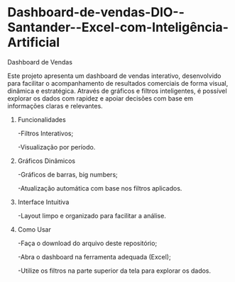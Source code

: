 # Dashboard-de-vendas-DIO--Santander--Excel-com-Inteligência-Artificial

Dashboard de Vendas

Este projeto apresenta um dashboard de vendas interativo, desenvolvido para facilitar o acompanhamento de resultados comerciais de forma visual, dinâmica e estratégica. Através de gráficos e filtros inteligentes, é possível explorar os dados com rapidez e apoiar decisões com base em informações claras e relevantes.

1. Funcionalidades
   
    -Filtros Interativos;
   
    -Visualização por período.

3. Gráficos Dinâmicos

    -Gráficos de barras, big numbers;
   
    -Atualização automática com base nos filtros aplicados.

4. Interface Intuitiva

    -Layout limpo e organizado para facilitar a análise.

5. Como Usar
   
    -Faça o download do arquivo deste repositório;
   
    -Abra o dashboard na ferramenta adequada (Excel);
   
    -Utilize os filtros na parte superior da tela para explorar os dados.

